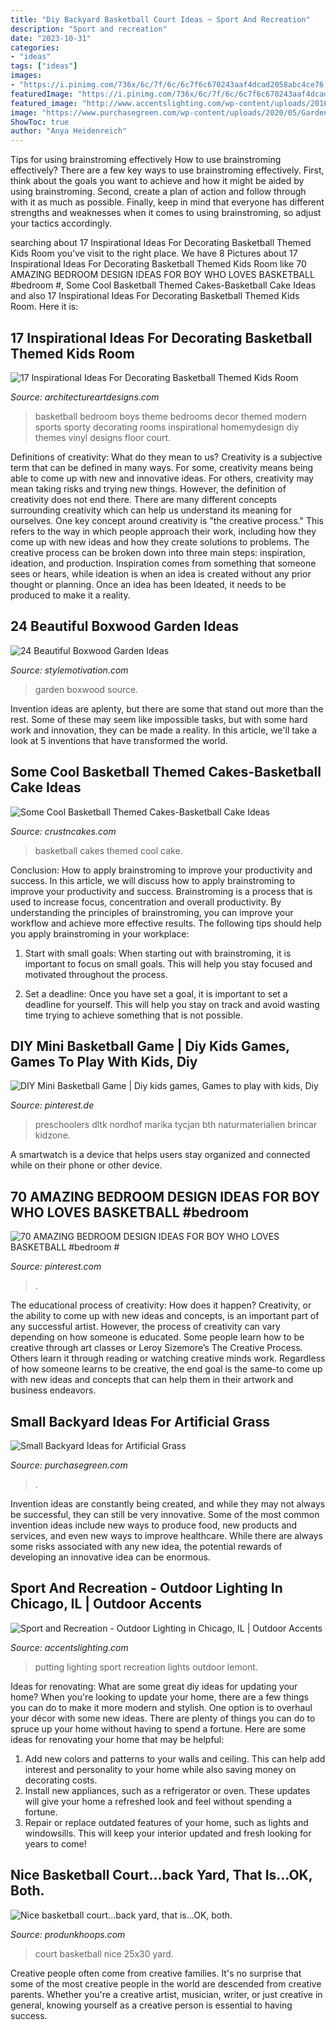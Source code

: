 ```yaml
---
title: "Diy Backyard Basketball Court Ideas ~ Sport And Recreation"
description: "Sport and recreation"
date: "2023-10-31"
categories:
- "ideas"
tags: ["ideas"]
images:
- "https://i.pinimg.com/736x/6c/7f/6c/6c7f6c670243aaf4dcad2058abc4ce76.jpg"
featuredImage: "https://i.pinimg.com/736x/6c/7f/6c/6c7f6c670243aaf4dcad2058abc4ce76.jpg"
featured_image: "http://www.accentslighting.com/wp-content/uploads/2016/07/Cattoni-Putting-Green-Lights.jpg"
image: "https://www.purchasegreen.com/wp-content/uploads/2020/05/Garden.png"
ShowToc: true
author: "Anya Heidenreich"
---
```



Tips for using brainstroming effectively
How to use brainstroming effectively?
There are a few key ways to use brainstroming effectively. First, think about the goals you want to achieve and how it might be aided by using brainstroming. Second, create a plan of action and follow through with it as much as possible. Finally, keep in mind that everyone has different strengths and weaknesses when it comes to using brainstroming, so adjust your tactics accordingly.

	

		
searching about 17 Inspirational Ideas For Decorating Basketball Themed Kids Room you've visit to the right place. We have 8 Pictures about 17 Inspirational Ideas For Decorating Basketball Themed Kids Room like 70 AMAZING BEDROOM DESIGN IDEAS FOR BOY WHO LOVES BASKETBALL #bedroom #, Some Cool Basketball Themed Cakes-Basketball Cake Ideas and also 17 Inspirational Ideas For Decorating Basketball Themed Kids Room. Here it is:
		
    
## 17 Inspirational Ideas For Decorating Basketball Themed Kids Room

<img loading=lazy src="http://www.architectureartdesigns.com/wp-content/uploads/2016/11/8-30.jpg" onerror="this.onerror=null;this.src='https://tse1.mm.bing.net/th?id=OIP.H2lEpEgJWhbOCFJhdAOunwHaF7&amp;pid=15.1';" alt="17 Inspirational Ideas For Decorating Basketball Themed Kids Room">

_Source: architectureartdesigns.com_

>basketball bedroom boys theme bedrooms decor themed modern sports sporty decorating rooms inspirational homemydesign diy themes vinyl designs floor court. 

	

Definitions of creativity: What do they mean to us?
Creativity is a subjective term that can be defined in many ways. For some, creativity means being able to come up with new and innovative ideas. For others, creativity may mean taking risks and trying new things. However, the definition of creativity does not end there. There are many different concepts surrounding creativity which can help us understand its meaning for ourselves.
One key concept around creativity is "the creative process." This refers to the way in which people approach their work, including how they come up with new ideas and how they create solutions to problems. The creative process can be broken down into three main steps: inspiration, ideation, and production. Inspiration comes from something that someone sees or hears, while ideation is when an idea is created without any prior thought or planning. Once an idea has been Ideated, it needs to be produced to make it a reality.

    
## 24 Beautiful Boxwood Garden Ideas

<img loading=lazy src="https://www.stylemotivation.com/wp-content/uploads/2013/09/24-Beautiful-Boxwood-Garden-Ideas-11-620x924.jpg" onerror="this.onerror=null;this.src='https://tse2.mm.bing.net/th?id=OIP.HgaEGQPx1ZXLuGMrHFMg_QHaLC&amp;pid=15.1';" alt="24 Beautiful Boxwood Garden Ideas">

_Source: stylemotivation.com_

>garden boxwood source. 

	

Invention ideas are aplenty, but there are some that stand out more than the rest. Some of these may seem like impossible tasks, but with some hard work and innovation, they can be made a reality. In this article, we'll take a look at 5 inventions that have transformed the world.

    
## Some Cool Basketball Themed Cakes-Basketball Cake Ideas

<img loading=lazy src="http://www.crustncakes.com/blog/wp-content/uploads/2017/06/749ba12ab055968f6b018ffbe947413f-683x1024.jpg" onerror="this.onerror=null;this.src='https://tse3.mm.bing.net/th?id=OIP.E0XKL0jmQpFV5I3RoOjbBgHaLG&amp;pid=15.1';" alt="Some Cool Basketball Themed Cakes-Basketball Cake Ideas">

_Source: crustncakes.com_

>basketball cakes themed cool cake. 

	

Conclusion: How to apply brainstroming to improve your productivity and success.
In this article, we will discuss how to apply brainstroming to improve your productivity and success. Brainstroming is a process that is used to increase focus, concentration and overall productivity. By understanding the principles of brainstroming, you can improve your workflow and achieve more effective results. The following tips should help you apply brainstroming in your workplace: 
1) Start with small goals: When starting out with brainstroming, it is important to focus on small goals. This will help you stay focused and motivated throughout the process. 

2) Set a deadline: Once you have set a goal, it is important to set a deadline for yourself. This will help you stay on track and avoid wasting time trying to achieve something that is not possible.

    
## DIY Mini Basketball Game | Diy Kids Games, Games To Play With Kids, Diy

<img loading=lazy src="https://i.pinimg.com/736x/52/e5/ed/52e5ede6e55f4e4c662a45b113205a9a.jpg" onerror="this.onerror=null;this.src='https://tse1.mm.bing.net/th?id=OIP.fomeEL6oJV2Dn-Bb67qrZgHaKI&amp;pid=15.1';" alt="DIY Mini Basketball Game | Diy kids games, Games to play with kids, Diy">

_Source: pinterest.de_

>preschoolers dltk nordhof marika tycjan bth naturmaterialien brincar kidzone. 

	

A smartwatch is a device that helps users stay organized and connected while on their phone or other device.

    
## 70 AMAZING BEDROOM DESIGN IDEAS FOR BOY WHO LOVES BASKETBALL #bedroom #

<img loading=lazy src="https://i.pinimg.com/736x/6c/7f/6c/6c7f6c670243aaf4dcad2058abc4ce76.jpg" onerror="this.onerror=null;this.src='https://tse4.mm.bing.net/th?id=OIP.GeeD0ienoXYq4ykPsQ3OvQHaF7&amp;pid=15.1';" alt="70 AMAZING BEDROOM DESIGN IDEAS FOR BOY WHO LOVES BASKETBALL #bedroom #">

_Source: pinterest.com_

>. 

	

The educational process of creativity: How does it happen?
Creativity, or the ability to come up with new ideas and concepts, is an important part of any successful artist. However, the process of creativity can vary depending on how someone is educated. Some people learn how to be creative through art classes or Leroy Sizemore’s The Creative Process. Others learn it through reading or watching creative minds work. Regardless of how someone learns to be creative, the end goal is the same-to come up with new ideas and concepts that can help them in their artwork and business endeavors.

    
## Small Backyard Ideas For Artificial Grass

<img loading=lazy src="https://www.purchasegreen.com/wp-content/uploads/2020/05/Garden.png" onerror="this.onerror=null;this.src='https://tse3.mm.bing.net/th?id=OIP.l6RAW9eICJvjZrYkkwTxxQHaJT&amp;pid=15.1';" alt="Small Backyard Ideas for Artificial Grass">

_Source: purchasegreen.com_

>. 

	

Invention ideas are constantly being created, and while they may not always be successful, they can still be very innovative. Some of the most common invention ideas include new ways to produce food, new products and services, and even new ways to improve healthcare. While there are always some risks associated with any new idea, the potential rewards of developing an innovative idea can be enormous.

    
## Sport And Recreation - Outdoor Lighting In Chicago, IL | Outdoor Accents

<img loading=lazy src="http://www.accentslighting.com/wp-content/uploads/2016/07/Cattoni-Putting-Green-Lights.jpg" onerror="this.onerror=null;this.src='https://tse1.mm.bing.net/th?id=OIP.Kyo_ukMm5qjq0KC1R0tVFgHaE7&amp;pid=15.1';" alt="Sport and Recreation - Outdoor Lighting in Chicago, IL | Outdoor Accents">

_Source: accentslighting.com_

>putting lighting sport recreation lights outdoor lemont. 

	

Ideas for renovating: What are some great diy ideas for updating your home?
When you're looking to update your home, there are a few things you can do to make it more modern and stylish. One option is to overhaul your décor with some new ideas. There are plenty of things you can do to spruce up your home without having to spend a fortune. Here are some ideas for renovating your home that may be helpful: 
1. Add new colors and patterns to your walls and ceiling. This can help add interest and personality to your home while also saving money on decorating costs. 
2. Install new appliances, such as a refrigerator or oven. These updates will give your home a refreshed look and feel without spending a fortune. 
3. Repair or replace outdated features of your home, such as lights and windowsills. This will keep your interior updated and fresh looking for years to come! 

    
## Nice Basketball Court...back Yard, That Is...OK, Both.

<img loading=lazy src="http://www.produnkhoops.com/photos/albums/michele-25x30-pro-dunk-gold-basketball-system-190/nice-basketball-court-604-source.jpg" onerror="this.onerror=null;this.src='https://tse1.mm.bing.net/th?id=OIP.h_DKfyeKmr6-CK28B0wgFQHaE7&amp;pid=15.1';" alt="Nice basketball court...back yard, that is...OK, both.">

_Source: produnkhoops.com_

>court basketball nice 25x30 yard. 

	

Creative people often come from creative families. It's no surprise that some of the most creative people in the world are descended from creative parents. Whether you're a creative artist, musician, writer, or just creative in general, knowing yourself as a creative person is essential to having success.


